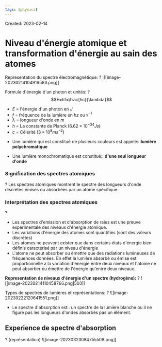 ```yaml
---
tags: [physics] 
---
```

Created: 2023-02-14

# Niveau d'énergie atomique et transformation d'énergie au sain des atomes
Representation du spectre électromagnétique:
?
![[image-20230214104916583.png]]
<!--SR:!2024-06-27,162,215-->

Formule d'énergie d'un photon et unités:
?
$$E=hf=\frac{hc}{\lambda}$$
- $E$ = l'énergie d'un photon en $J$
- $f$ = fréquence de la lumière en $hz$ ou $s^{-1}$
- $\lambda$ = longueur d'onde en $m$
- $h$ = La constante de Planck ($6.62\times 10^{−34}Js$)
- $c$ = Célérité ($3\times 10^{8} ms^{-2}$)
<!--SR:!2024-02-28,23,130-->


- Une lumière qui est constitué de plusieurs couleurs est appelé:: **lumière polychromatique**
<!--SR:!2024-05-26,229,194-->
- Une lumière monochromatique est constitué:: **d'une seul longueur d'onde**
<!--SR:!2024-11-24,281,174-->

### Signification des spectres atomiques
?
Les spectres atomiques montrent le spectre des longueurs d'onde discrètes émises ou absorbées par un atome spécifique.
<!--SR:!2024-03-16,23,130-->

### Interprétation des spectres atomiques
?
- Les spectres d'emission et d'absorption de raies est une preuve expérimentale des niveaux d'énergie atomique. 
- Les variations d'énergie des atomes sont quantifiés (sont des valeurs discrètes)
- Les atomes ne peuvent exister que dans certains états d'énergie bien définis caractérisé par un niveau d'énergie
- L'atome ne peut absorber ou émettre que des radiations lumineuses de fréquences données. En effet la lumière absorbé ou émise  est proportionnelle a la variation d'énergie entre deux niveaux et l'atome ne peut absorber ou émettre de l'énergie  qu'entre deux niveaux.
<!--SR:!2024-07-27,287,215-->

**Representation de niveaux d'énergie d'un spectre (hydrogène):**
?
![[image-20230214110458766.png|500]]
<!--SR:!2024-04-02,41,194-->


Types de spectres de lumières et représentations:
?
![[image-20230222120641551.png]]
<!--SR:!2024-03-04,204,214-->

- Le spectre d'absorption est:: un spectre de la lumière blanche ou il ne figure pas les longueurs d'ondes absorbés pas un élément.
<!--SR:!2024-04-15,53,130-->

## Experience de spectre d'absorption
?
(représentation)
![[image-20230323084755508.png]]
<!--SR:!2024-03-01,84,166-->

